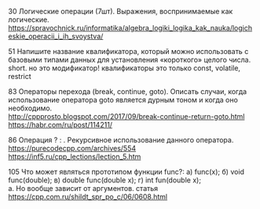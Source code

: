 30  Логические операции (7шт). Выражения, воспринимаемые как логические.  
https://spravochnick.ru/informatika/algebra_logiki_logika_kak_nauka/logicheskie_operacii_i_ih_svoystva/

51  Напишите название квалификатора, который можно использовать с базовыми типами данных для установления «короткого» целого числа.  
short. но это модификатор! квалификаторы это только const, volatile, restrict

83 Операторы перехода (break, continue, goto). Описать случаи, когда использование оператора goto является дурным тоном и когда оно необходимо.  
http://cppprosto.blogspot.com/2017/09/break-continue-return-goto.html  
https://habr.com/ru/post/114211/

86 Операция ? : . Рекурсивное использование данного оператора.  
https://purecodecpp.com/archives/554  
https://inf5.ru/cpp_lections/lection_5.htm

105 Что может являться прототипом функции func?: а) func(x); б) void func(double); в) double func(double x); г) int fun(double x);  
а. Но вообще зависит от аргументов. статья https://cpp.com.ru/shildt_spr_po_c/06/0608.html
